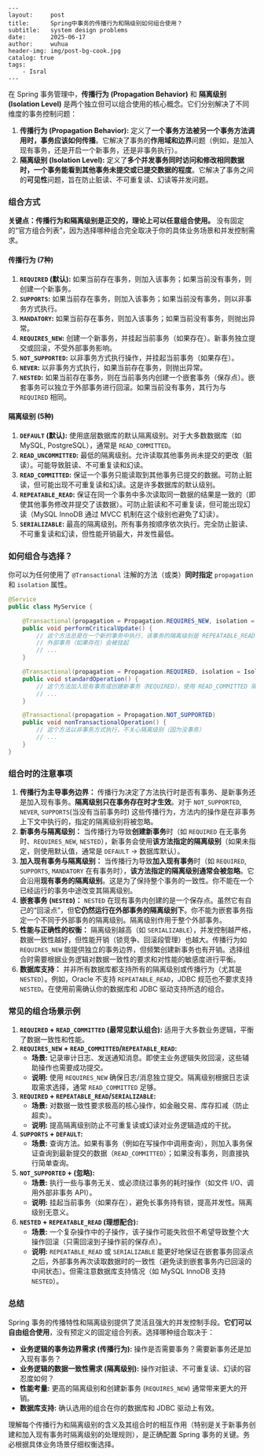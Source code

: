     ---
    layout:     post
    title:      Spring中事务的传播行为和隔级别如何组合使用？
    subtitle:   system design problems
    date:       2025-06-17
    author:     wuhua
    header-img: img/post-bg-cook.jpg
    catalog: true
    tags:
        - Isral
    ---





在 Spring 事务管理中，**传播行为 (Propagation Behavior)** 和 **隔离级别 (Isolation Level)** 是两个独立但可以组合使用的核心概念。它们分别解决了不同维度的事务控制问题：

1.  **传播行为 (Propagation Behavior):** 定义了**一个事务方法被另一个事务方法调用时，事务应该如何传播**。它解决了事务的**作用域和边界**问题（例如，是加入现有事务，还是开启一个新事务，还是非事务执行）。
2.  **隔离级别 (Isolation Level):** 定义了**多个并发事务同时访问和修改相同数据时，一个事务能看到其他事务未提交或已提交数据的程度**。它解决了事务之间的**可见性**问题，旨在防止脏读、不可重复读、幻读等并发问题。

### 组合方式

**关键点：传播行为和隔离级别是正交的，理论上可以任意组合使用。** 没有固定的“官方组合列表”，因为选择哪种组合完全取决于你的具体业务场景和并发控制需求。

#### 传播行为 (7种)

1.  **`REQUIRED` (默认):** 如果当前存在事务，则加入该事务；如果当前没有事务，则创建一个新事务。
2.  **`SUPPORTS`:** 如果当前存在事务，则加入该事务；如果当前没有事务，则以非事务方式执行。
3.  **`MANDATORY`:** 如果当前存在事务，则加入该事务；如果当前没有事务，则抛出异常。
4.  **`REQUIRES_NEW`:** 创建一个新事务，并挂起当前事务（如果存在）。新事务独立提交或回滚，不受外部事务影响。
5.  **`NOT_SUPPORTED`:** 以非事务方式执行操作，并挂起当前事务（如果存在）。
6.  **`NEVER`:** 以非事务方式执行，如果当前存在事务，则抛出异常。
7.  **`NESTED`:** 如果当前存在事务，则在当前事务内创建一个嵌套事务（保存点）。嵌套事务可以独立于外部事务进行回滚。如果当前没有事务，其行为与 `REQUIRED` 相同。

#### 隔离级别 (5种)

1.  **`DEFAULT` (默认):** 使用底层数据库的默认隔离级别。对于大多数数据库（如 MySQL, PostgreSQL），通常是 `READ_COMMITTED`。
2.  **`READ_UNCOMMITTED`:** 最低的隔离级别。允许读取其他事务尚未提交的更改（脏读）。可能导致脏读、不可重复读和幻读。
3.  **`READ_COMMITTED`:** 保证一个事务只能读取到其他事务已提交的数据。可防止脏读，但可能出现不可重复读和幻读。这是许多数据库的默认级别。
4.  **`REPEATABLE_READ`:** 保证在同一个事务中多次读取同一数据的结果是一致的（即使其他事务修改并提交了该数据）。可防止脏读和不可重复读，但可能出现幻读（MySQL InnoDB 通过 MVCC 机制在这个级别也避免了幻读）。
5.  **`SERIALIZABLE`:** 最高的隔离级别。所有事务按顺序依次执行。完全防止脏读、不可重复读和幻读，但性能开销最大，并发性最低。

### 如何组合与选择？

你可以为任何使用了 `@Transactional` 注解的方法（或类）**同时指定** `propagation` 和 `isolation` 属性。

```java
@Service
public class MyService {

    @Transactional(propagation = Propagation.REQUIRES_NEW, isolation = Isolation.REPEATABLE_READ)
    public void performCriticalUpdate() {
        // 这个方法总是在一个新的事务中执行，该事务的隔离级别是 REPEATABLE_READ
        // 外部事务（如果存在）会被挂起
        // ...
    }

    @Transactional(propagation = Propagation.REQUIRED, isolation = Isolation.READ_COMMITTED) // 显式声明默认值
    public void standardOperation() {
        // 这个方法加入现有事务或创建新事务（REQUIRED），使用 READ_COMMITTED 隔离级别
        // ...
    }

    @Transactional(propagation = Propagation.NOT_SUPPORTED)
    public void nonTransactionalOperation() {
        // 这个方法以非事务方式执行，不关心隔离级别（因为没事务）
        // ...
    }
}
```

### 组合时的注意事项

1.  **传播行为主导事务边界：** 传播行为决定了方法执行时是否有事务、是新事务还是加入现有事务。**隔离级别只在事务存在时才生效**。对于 `NOT_SUPPORTED`, `NEVER`, `SUPPORTS`(当没有当前事务时) 这些传播行为，方法内的操作是在非事务上下文中执行的，指定的隔离级别将被忽略。
2.  **新事务与隔离级别：** 当传播行为导致**创建新事务**时（如 `REQUIRED` 在无事务时、`REQUIRES_NEW`, `NESTED`），新事务会使用**该方法指定的隔离级别**（如果未指定，则使用默认值，通常是 `DEFAULT` -> 数据库默认）。
3.  **加入现有事务与隔离级别：** 当传播行为导致**加入现有事务**时（如 `REQUIRED`, `SUPPORTS`, `MANDATORY` 在有事务时），**该方法指定的隔离级别通常会被忽略**。它会沿用**现有事务的隔离级别**。这是为了保持整个事务的一致性。你不能在一个已经运行的事务中途改变其隔离级别。
4.  **嵌套事务 (`NESTED`)：** `NESTED` 在现有事务内创建的是一个保存点。虽然它有自己的“回滚点”，但**它仍然运行在外部事务的隔离级别下**。你不能为嵌套事务指定一个不同于外部事务的隔离级别。隔离级别作用于整个外部事务。
5.  **性能与正确性的权衡：** 隔离级别越高（如 `SERIALIZABLE`），并发控制越严格，数据一致性越好，但性能开销（锁竞争、回滚段管理）也越大。传播行为如 `REQUIRES_NEW` 能提供独立的事务边界，但频繁创建新事务也有开销。选择组合时需要根据业务逻辑对数据一致性的要求和对性能的敏感度进行平衡。
6.  **数据库支持：** 并非所有数据库都支持所有的隔离级别或传播行为（尤其是 `NESTED`）。例如，Oracle 不支持 `REPEATABLE_READ`，JDBC 规范也不要求支持 `NESTED`。在使用前需确认你的数据库和 JDBC 驱动支持所选的组合。

### 常见的组合场景示例

1.  **`REQUIRED` + `READ_COMMITTED` (最常见默认组合):** 适用于大多数业务逻辑，平衡了数据一致性和性能。
2.  **`REQUIRES_NEW` + `READ_COMMITTED`/`REPEATABLE_READ`:**
    *   **场景:** 记录审计日志、发送通知消息。即使主业务逻辑失败回滚，这些辅助操作也需要成功提交。
    *   **说明:** 使用 `REQUIRES_NEW` 确保日志/消息独立提交。隔离级别根据日志读取需求选择，通常 `READ_COMMITTED` 足够。
3.  **`REQUIRED` + `REPEATABLE_READ`/`SERIALIZABLE`:**
    *   **场景:** 对数据一致性要求极高的核心操作，如金融交易、库存扣减（防止超卖）。
    *   **说明:** 提高隔离级别防止不可重复读或幻读对业务逻辑造成的干扰。
4.  **`SUPPORTS` + `DEFAULT`:**
    *   **场景:** 查询方法。如果有事务（例如在写操作中调用查询），则加入事务保证查询到最新提交的数据（`READ_COMMITTED`）；如果没有事务，则直接执行简单查询。
5.  **`NOT_SUPPORTED` + (忽略):**
    *   **场景:** 执行一些与事务无关、或必须绕过事务的耗时操作（如文件 I/O、调用外部非事务 API）。
    *   **说明:** 挂起当前事务（如果存在），避免长事务持有锁，提高并发性。隔离级别无意义。
6.  **`NESTED` + `REPEATABLE_READ` (理想配合):**
    *   **场景:** 一个复杂操作中的子操作，该子操作可能失败但不希望导致整个大操作回滚（只需回滚到子操作前的保存点）。
    *   **说明:** `REPEATABLE_READ` 或 `SERIALIZABLE` 能更好地保证在嵌套事务回滚点之后，外部事务再次读取数据时的一致性（避免读到嵌套事务内已回滚的中间状态）。但需注意数据库支持情况（如 MySQL InnoDB 支持 `NESTED`）。

### 总结

Spring 事务的传播特性和隔离级别提供了灵活且强大的并发控制手段。**它们可以自由组合使用**，没有预定义的固定组合列表。选择哪种组合取决于：

*   **业务逻辑的事务边界需求 (传播行为):** 操作是否需要事务？需要新事务还是加入现有事务？
*   **业务逻辑的数据一致性需求 (隔离级别):** 操作对脏读、不可重复读、幻读的容忍度如何？
*   **性能考量:** 更高的隔离级别和创建新事务 (`REQUIRES_NEW`) 通常带来更大的开销。
*   **数据库支持:** 确认选用的组合在你的数据库和 JDBC 驱动上有效。

理解每个传播行为和隔离级别的含义及其组合时的相互作用（特别是关于新事务创建和加入现有事务时隔离级别的处理规则），是正确配置 Spring 事务的关键。务必根据具体业务场景仔细权衡选择。